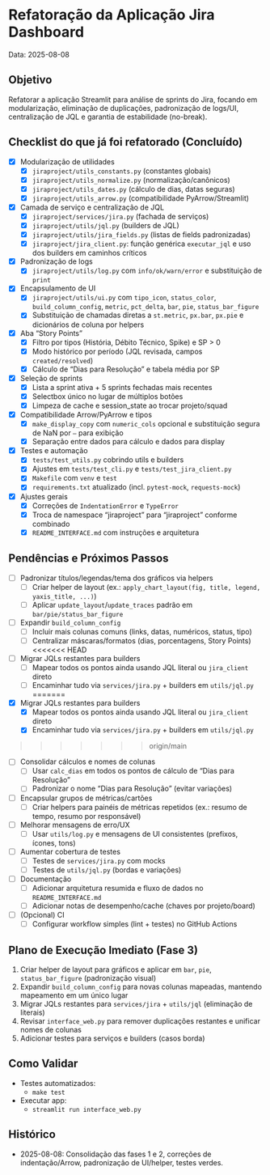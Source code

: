 # Refatoração da Aplicação Jira Dashboard

Data: 2025-08-08

## Objetivo
Refatorar a aplicação Streamlit para análise de sprints do Jira, focando em modularização, eliminação de duplicações, padronização de logs/UI, centralização de JQL e garantia de estabilidade (no-break).

## Checklist do que já foi refatorado (Concluído)
- [x] Modularização de utilidades
  - [x] `jiraproject/utils_constants.py` (constantes globais)
  - [x] `jiraproject/utils_normalize.py` (normalização/canônicos)
  - [x] `jiraproject/utils_dates.py` (cálculo de dias, datas seguras)
  - [x] `jiraproject/utils_arrow.py` (compatibilidade PyArrow/Streamlit)
- [x] Camada de serviço e centralização de JQL
  - [x] `jiraproject/services/jira.py` (fachada de serviços)
  - [x] `jiraproject/utils/jql.py` (builders de JQL)
  - [x] `jiraproject/utils/jira_fields.py` (listas de fields padronizadas)
  - [x] `jiraproject/jira_client.py`: função genérica `executar_jql` e uso dos builders em caminhos críticos
- [x] Padronização de logs
  - [x] `jiraproject/utils/log.py` com `info/ok/warn/error` e substituição de `print`
- [x] Encapsulamento de UI
  - [x] `jiraproject/utils/ui.py` com `tipo_icon`, `status_color`, `build_column_config`, `metric`, `pct_delta`, `bar`, `pie`, `status_bar_figure`
  - [x] Substituição de chamadas diretas a `st.metric`, `px.bar`, `px.pie` e dicionários de coluna por helpers
- [x] Aba “Story Points”
  - [x] Filtro por tipos (História, Débito Técnico, Spike) e SP > 0
  - [x] Modo histórico por período (JQL revisada, campos `created/resolved`)
  - [x] Cálculo de “Dias para Resolução” e tabela média por SP
- [x] Seleção de sprints
  - [x] Lista a sprint ativa + 5 sprints fechadas mais recentes
  - [x] Selectbox único no lugar de múltiplos botões
  - [x] Limpeza de cache e session_state ao trocar projeto/squad
- [x] Compatibilidade Arrow/PyArrow e tipos
  - [x] `make_display_copy` com `numeric_cols` opcional e substituição segura de NaN por `—` para exibição
  - [x] Separação entre dados para cálculo e dados para display
- [x] Testes e automação
  - [x] `tests/test_utils.py` cobrindo utils e builders
  - [x] Ajustes em `tests/test_cli.py` e `tests/test_jira_client.py`
  - [x] `Makefile` com `venv` e `test`
  - [x] `requirements.txt` atualizado (incl. `pytest-mock`, `requests-mock`)
- [x] Ajustes gerais
  - [x] Correções de `IndentationError` e `TypeError`
  - [x] Troca de namespace “jiraproject” para “jiraproject” conforme combinado
  - [x] `README_INTERFACE.md` com instruções e arquitetura

## Pendências e Próximos Passos
- [ ] Padronizar títulos/legendas/tema dos gráficos via helpers
  - [ ] Criar helper de layout (ex.: `apply_chart_layout(fig, title, legend, yaxis_title, ...)`)
  - [ ] Aplicar `update_layout`/`update_traces` padrão em `bar/pie/status_bar_figure`
- [ ] Expandir `build_column_config`
  - [ ] Incluir mais colunas comuns (links, datas, numéricos, status, tipo)
  - [ ] Centralizar máscaras/formatos (dias, porcentagens, Story Points)
<<<<<<< HEAD
- [ ] Migrar JQLs restantes para builders
  - [ ] Mapear todos os pontos ainda usando JQL literal ou `jira_client` direto
  - [ ] Encaminhar tudo via `services/jira.py` + builders em `utils/jql.py`
=======
- [x] Migrar JQLs restantes para builders
  - [x] Mapear todos os pontos ainda usando JQL literal ou `jira_client` direto
  - [x] Encaminhar tudo via `services/jira.py` + builders em `utils/jql.py`
>>>>>>> origin/main
- [ ] Consolidar cálculos e nomes de colunas
  - [ ] Usar `calc_dias` em todos os pontos de cálculo de “Dias para Resolução”
  - [ ] Padronizar o nome “Dias para Resolução” (evitar variações)
- [ ] Encapsular grupos de métricas/cartões
  - [ ] Criar helpers para painéis de métricas repetidos (ex.: resumo de tempo, resumo por responsável)
- [ ] Melhorar mensagens de erro/UX
  - [ ] Usar `utils/log.py` e mensagens de UI consistentes (prefixos, ícones, tons)
- [ ] Aumentar cobertura de testes
  - [ ] Testes de `services/jira.py` com mocks
  - [ ] Testes de `utils/jql.py` (bordas e variações)
- [ ] Documentação
  - [ ] Adicionar arquitetura resumida e fluxo de dados no `README_INTERFACE.md`
  - [ ] Adicionar notas de desempenho/cache (chaves por projeto/board)
- [ ] (Opcional) CI
  - [ ] Configurar workflow simples (lint + testes) no GitHub Actions

## Plano de Execução Imediato (Fase 3)
1. Criar helper de layout para gráficos e aplicar em `bar`, `pie`, `status_bar_figure` (padronização visual)
2. Expandir `build_column_config` para novas colunas mapeadas, mantendo mapeamento em um único lugar
3. Migrar JQLs restantes para `services/jira` + `utils/jql` (eliminação de literais)
4. Revisar `interface_web.py` para remover duplicações restantes e unificar nomes de colunas
5. Adicionar testes para serviços e builders (casos borda)

## Como Validar
- Testes automatizados:
  - `make test`
- Executar app:
  - `streamlit run interface_web.py`

## Histórico
- 2025-08-08: Consolidação das fases 1 e 2, correções de indentação/Arrow, padronização de UI/helper, testes verdes.
